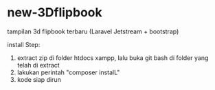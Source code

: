 # new-3Dflipbook
tampilan 3d flipbook terbaru (Laravel Jetstream + bootstrap)

install Step:
1. extract zip di folder htdocs xampp, lalu buka git bash di folder yang telah di extract
2. lakukan perintah "composer instalL"
3. kode siap dirun
